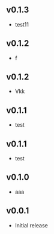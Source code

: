 ## v0.1.3

-   test11

## v0.1.2

-   f

## v0.1.2

-   Vkk

## v0.1.1

-   test

## v0.1.1

-   test

## v0.1.0

-   aaa

## v0.0.1

-   Initial release

